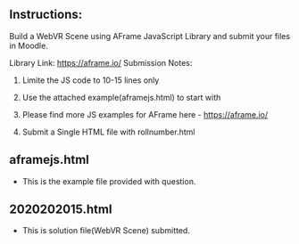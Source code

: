 ## Instructions: 
Build a WebVR Scene using AFrame JavaScript Library and submit your files in Moodle.

Library Link: https://aframe.io/
Submission Notes:

1. Limite the JS code to 10-15 lines only

2. Use the attached example(aframejs.html) to start with

3. Please find more JS examples for AFrame here - https://aframe.io/

4. Submit a Single HTML file with rollnumber.html

## aframejs.html
 - This is the example file provided with question.
## 2020202015.html
 - This is solution file(WebVR Scene) submitted.
